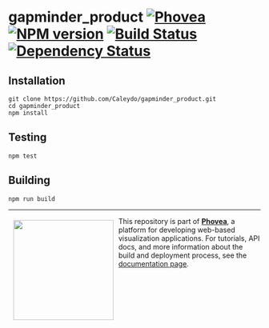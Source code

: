 gapminder_product [![Phovea][phovea-image]][phovea-url] [![NPM version][npm-image]][npm-url] [![Build Status][travis-image]][travis-url] [![Dependency Status][daviddm-image]][daviddm-url]
=====================



Installation
------------

```
git clone https://github.com/Caleydo/gapminder_product.git
cd gapminder_product
npm install
```

Testing
-------

```
npm test
```

Building
--------

```
npm run build
```



***

<a href="https://caleydo.org"><img src="http://caleydo.org/assets/images/logos/caleydo.svg" align="left" width="200px" hspace="10" vspace="6"></a>
This repository is part of **[Phovea](http://phovea.caleydo.org/)**, a platform for developing web-based visualization applications. For tutorials, API docs, and more information about the build and deployment process, see the [documentation page](http://phovea.caleydo.org).


[phovea-image]: https://img.shields.io/badge/Phovea-Product-FABC15.svg
[phovea-url]: https://phovea.caleydo.org
[npm-image]: https://badge.fury.io/js/gapminder_product.svg
[npm-url]: https://npmjs.org/package/gapminder_product
[travis-image]: https://travis-ci.org/Caleydo/gapminder_product.svg?branch=master
[travis-url]: https://travis-ci.org/Caleydo/gapminder_product
[daviddm-image]: https://david-dm.org/Caleydo/gapminder_product/status.svg
[daviddm-url]: https://david-dm.org/Caleydo/gapminder_product
